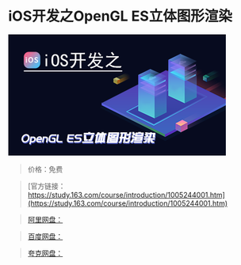 # iOS开发之OpenGL ES立体图形渲染

![img](../../../assets/study163/free/09dd819b-692c-434f-a173-fde2e7467cbd.png)

> 价格：免费

> [官方链接：https://study.163.com/course/introduction/1005244001.htm](https://study.163.com/course/introduction/1005244001.htm)

> [阿里网盘：]()

> [百度网盘：]()

> [夸克网盘：]()
